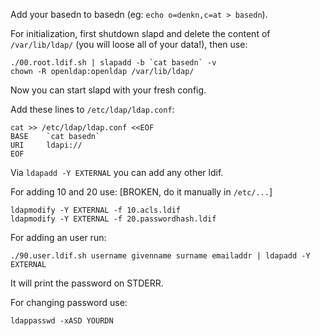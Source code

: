 Add your basedn to basedn (eg: `echo o=denkn,c=at > basedn`).

For initialization, first shutdown slapd and delete the content of `/var/lib/ldap/` (you will loose all of your data!),
then use:

	./00.root.ldif.sh | slapadd -b `cat basedn` -v
	chown -R openldap:openldap /var/lib/ldap/

Now you can start slapd with your fresh config.

Add these lines to `/etc/ldap/ldap.conf`:

	cat >> /etc/ldap/ldap.conf <<EOF
	BASE    `cat basedn`
	URI     ldapi://
	EOF

Via `ldapadd -Y EXTERNAL` you can add any other ldif.

For adding 10 and 20 use: [BROKEN, do it manually in `/etc/...`]

	ldapmodify -Y EXTERNAL -f 10.acls.ldif
	ldapmodify -Y EXTERNAL -f 20.passwordhash.ldif

For adding an user run:

	./90.user.ldif.sh username givenname surname emailaddr | ldapadd -Y EXTERNAL

It will print the password on STDERR.

For changing password use:

	ldappasswd -xASD YOURDN
